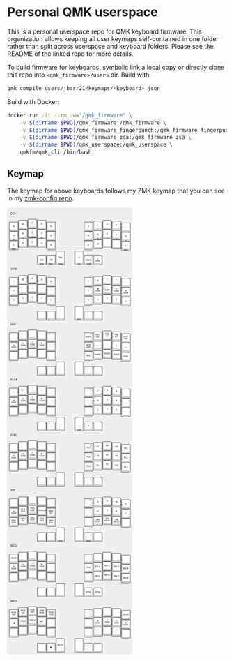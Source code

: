 # Personal QMK userspace

This is a personal userspace repo for QMK keyboard firmware. This organization allows keeping all user keymaps self-contained in one folder rather than split across userspace and keyboard folders. Please see the README of the linked repo for more details.

To build firmware for keyboards, symbolic link a local copy or directly clone this repo into `<qmk_firmware>/users` dir. Build with:

```sh
qmk compile users/jbarr21/keymaps/<keyboard>.json
```
Build with Docker:
```sh
docker run -it --rm -w="/qmk_firmware" \
    -v $(dirname $PWD)/qmk_firmware:/qmk_firmware \
    -v $(dirname $PWD)/qmk_firmware_fingerpunch:/qmk_firmware_fingerpunch \
    -v $(dirname $PWD)/qmk_firmware_zsa:/qmk_firmware_zsa \
    -v $(dirname $PWD)/qmk_userspace:/qmk_userspace \
    qmkfm/qmk_cli /bin/bash
```

## Keymap

The keymap for above keyboards follows my ZMK keymap that you can see in my [zmk-config repo](https://github.com/jbarr21/zmk-config/).

![QMK Layout](keyboard-layout.png)
